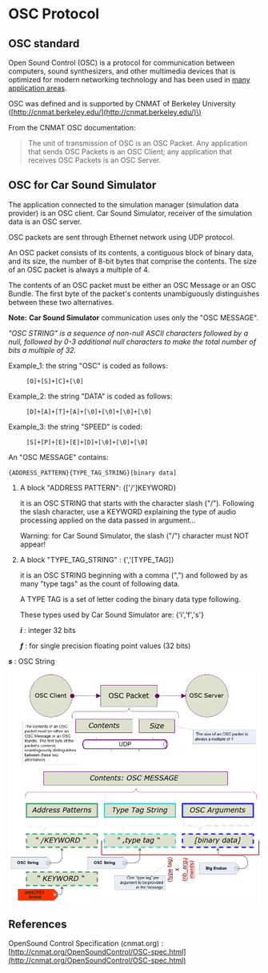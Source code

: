 # OSC Protocol

## OSC standard

Open Sound Control \(OSC\) is a protocol for communication between computers, sound synthesizers, and other multimedia devices that is optimized for modern networking technology and has been used in [many application areas](https://cnmat.org/OpenSoundControl/).

OSC was defined and is supported by CNMAT of Berkeley University \([http://cnmat.berkeley.edu/](http://cnmat.berkeley.edu/)\)

From the CNMAT OSC documentation:

> The unit of transmission of OSC is an OSC Packet. Any application that sends OSC Packets is an OSC Client; any application that receives OSC Packets is an OSC Server.

## OSC for Car Sound Simulator

The application connected to the simulation manager \(simulation data provider\) is an OSC client. Car Sound Simulator, receiver of the simulation data is an OSC server.

OSC packets are sent through Ethernet network using UDP protocol.

An OSC packet consists of its contents, a contiguous block of binary data, and its size, the number of 8-bit bytes that comprise the contents. The size of an OSC packet is always a multiple of 4.

The contents of an OSC packet must be either an OSC Message or an OSC Bundle. The first byte of the packet's contents unambiguously distinguishes between these two alternatives.

**Note:** **Car Sound Simulator** communication uses only the "OSC MESSAGE".

*"OSC STRING" is a sequence of non-null ASCII characters followed by a null, followed by 0-3 additional null characters to make the total number of bits a multiple of 32.*

Example\_1: the string "OSC" is coded as follows:

```
     [O]+[S]+[C]+[\0]
```

Example\_2: the string "DATA" is coded as follows:

```
     [D]+[A]+[T]+[A]+[\0]+[\0]+[\0]+[\0]
```

Example\_3: the string "SPEED" is coded:

```
     [S]+[P]+[E]+[E]+[D]+[\0]+[\0]+[\0]
```

An "OSC MESSAGE" contains:

```
{ADDRESS_PATTERN}{TYPE_TAG_STRING}[binary data]
```

1.  A block "ADDRESS PATTERN": \{\['/'\]KEYWORD\}

    it is an OSC STRING that starts with the character slash \("/"\). Following the slash character, use a KEYWORD explaining the type of audio processing applied on the data passed in argument...

    Warning: for Car Sound Simulator, the slash \("/"\) character must NOT appear!

2.  A block "TYPE\_TAG\_STRING" : \{','\[TYPE\_TAG\]\}

    it is an OSC STRING beginning with a comma \(","\) and followed by as many "type tags" as the count of following data.

    A TYPE TAG is a set of letter coding the binary data type following.

    These types used by Car Sound Simulator are: \{‘i','f','s'\}

    ***i***
    :   integer 32 bits

    ***f***
    :   for single precision floating point values \(32 bits\)

   ***s***
    :   OSC String


![](images\sound-css-osc-messaging-format.png "OSC messaging format")

## References

OpenSound Control Specification \(cnmat.org\) : [http://cnmat.org/OpenSoundControl/OSC-spec.html](http://cnmat.org/OpenSoundControl/OSC-spec.html)
